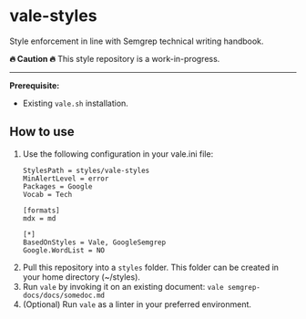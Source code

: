 # vale-styles

Style enforcement in line with Semgrep technical writing handbook.

**🔥 Caution 🔥**
This style repository is a work-in-progress.

----

**Prerequisite:**
* Existing `vale.sh` installation.

## How to use

1. Use the following configuration in your vale.ini file:
    ```
    StylesPath = styles/vale-styles
    MinAlertLevel = error
    Packages = Google
    Vocab = Tech
    
    [formats]
    mdx = md
    
    [*]
    BasedOnStyles = Vale, GoogleSemgrep
    Google.WordList = NO
    ```
2. Pull this repository into a `styles` folder. This folder can be created in your home directory (~/styles). 
2. Run `vale` by invoking it on an existing document: `vale semgrep-docs/docs/somedoc.md`
3. (Optional) Run `vale` as a linter in your preferred environment.

